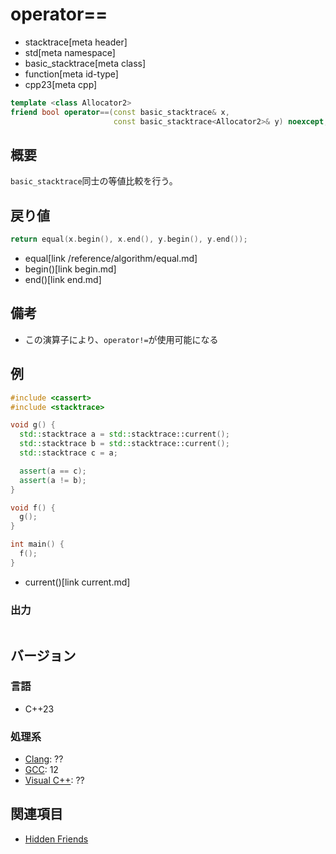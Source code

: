 # operator==
* stacktrace[meta header]
* std[meta namespace]
* basic_stacktrace[meta class]
* function[meta id-type]
* cpp23[meta cpp]

```cpp
template <class Allocator2>
friend bool operator==(const basic_stacktrace& x,
                       const basic_stacktrace<Allocator2>& y) noexcept;
```

## 概要
`basic_stacktrace`同士の等値比較を行う。


## 戻り値
```cpp
return equal(x.begin(), x.end(), y.begin(), y.end());
```
* equal[link /reference/algorithm/equal.md]
* begin()[link begin.md]
* end()[link end.md]


## 備考
- この演算子により、`operator!=`が使用可能になる


## 例
```cpp example
#include <cassert>
#include <stacktrace>

void g() {
  std::stacktrace a = std::stacktrace::current();
  std::stacktrace b = std::stacktrace::current();
  std::stacktrace c = a;

  assert(a == c);
  assert(a != b);
}

void f() {
  g();
}

int main() {
  f();
}
```
* current()[link current.md]

### 出力
```
```


## バージョン
### 言語
- C++23

### 処理系
- [Clang](/implementation.md#clang): ??
- [GCC](/implementation.md#gcc): 12
- [Visual C++](/implementation.md#visual_cpp): ??


## 関連項目
- [Hidden Friends](/article/lib/hidden_friends.md)
